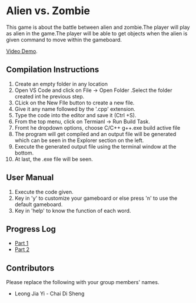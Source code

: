 # Alien vs. Zombie

This game is about the battle between alien and zombie.The player will play as alien in the game.The player will be able to get objects when the alien is given command to move within the gameboard.


[Video Demo](https://youtu.be/7w0NzMAE9FI).

## Compilation Instructions


1. Create an empty folder in any location
2. Open VS Code and click on File -> Open Folder .Select the folder created int he previous step.
3. CLick on the New FIle button to create a new file.
4. Give it any name followed by the '.cpp' extension.
5. Type the code into the editor and save it (Ctrl +S).
6. From the top menu, click on Termianl -> Run Build Task.
7. Fromt he dropdown options, choose C/C++ g++.exe build active file
8. The program will get compiled and an output file will be generated which can be seen in the Explorer section on the left.
9. Execute the generated output file using the terminal window at the bottom.
10. At last, the .exe file will be seen.

## User Manual


1. Execute the code given.
2. Key in 'y' to customize your gameboard or else press 'n' to use the default gameboard.
3. Key in 'help' to know the function of each word. 

## Progress Log

- [Part 1](PART1.md)
- [Part 2](PART2.md)

## Contributors

Please replace the following with your group members' names. 

- Leong Jia Yi
- Chai Di Sheng
